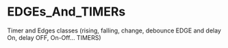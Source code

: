 # EDGEs_And_TIMERs
Timer and Edges classes (rising, falling, change, debounce EDGE and delay On, delay OFF, On-Off... TIMERS)
